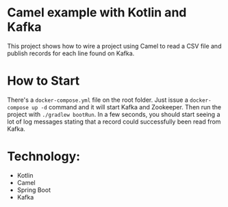 # Camel example with Kotlin and Kafka

This project shows how to wire a project using Camel to read a CSV file and publish records for each line found on Kafka. 

# How to Start

There's a `docker-compose.yml` file on the root folder. Just issue a `docker-compose up -d` command and it will start Kafka and Zookeeper. Then run the project with `./gradlew bootRun`. In a few seconds, you should start seeing a lot of log messages stating that a record could successfully been read from Kafka. 

# Technology:

- Kotlin
- Camel 
- Spring Boot
- Kafka

